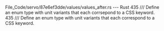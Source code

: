 File_Code/servo/87e6ef3dde/values/values_after.rs --- Rust
435 /// Define an enum type with unit variants that each corrsepond to a CSS keyword.                                                                        435 /// Define an enum type with unit variants that each correspond to a CSS keyword.

